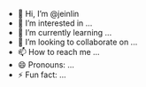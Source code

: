 - 👋 Hi, I’m @jeinlin
- 👀 I’m interested in ...
- 🌱 I’m currently learning ...
- 💞️ I’m looking to collaborate on ...
- 📫 How to reach me ...
- 😄 Pronouns: ...
- ⚡ Fun fact: ...

<!---
jeinlin/jeinlin is a ✨ special ✨ repository because its `README.md` (this file) appears on your GitHub profile.
You can click the Preview link to take a look at your changes.
--->
